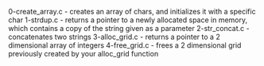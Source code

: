 0-create_array.c -  creates an array of chars, and initializes it with a specific char
1-strdup.c -  returns a pointer to a newly allocated space in memory, which contains a copy of the string given as a parameter
2-str_concat.c - concatenates two strings
3-alloc_grid.c - returns a pointer to a 2 dimensional array of integers
4-free_grid.c -  frees a 2 dimensional grid previously created by your alloc_grid function

